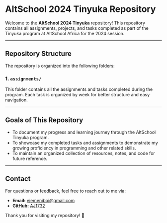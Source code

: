# AltSchool 2024 Tinyuka Repository

Welcome to the **AltSchool 2024 Tinyuka** repository! This repository contains all assignments, projects, and tasks completed as part of the Tinyuka program at AltSchool Africa for the 2024 session.

---

## Repository Structure

The repository is organized into the following folders:

### **1. `assignments/`**
This folder contains all the assignments and tasks completed during the program. Each task is organized by week for better structure and easy navigation.

---

## Goals of This Repository

- To document my progress and learning journey through the AltSchool Tinyuka program.
- To showcase my completed tasks and assignments to demonstrate my growing proficiency in programming and other related skills.
- To maintain an organized collection of resources, notes, and code for future reference.

---

## Contact

For questions or feedback, feel free to reach out to me via:
- **Email:** ejemeniboi@gmail.com
- **GitHub:** [AJ1732](https://github.com/AJ1732)

Thank you for visiting my repository! 🌟